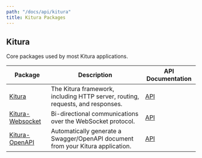 ```yaml
---
path: "/docs/api/kitura"
title: Kitura Packages
---
```


 ## Kitura

 Core packages used by most Kitura applications.

 | Package      | Description | API Documentation |
 | ----------- | ----------- | ------- |
 | [Kitura](https://github.com/Kitura-Next/Kitura)      | The Kitura framework, including HTTP server, routing, requests, and responses.       | [API](https://kitura-next.github.io/Kitura/) |
 | [Kitura-Websocket](https://github.com/Kitura-Next/Kitura-Websocket) | Bi-directional communications over the WebSocket protocol. | [API](https://kitura-next.github.io/Kitura-WebSocket/) |
 | [Kitura-OpenAPI](https://github.com/Kitura-Next/Kitura-OpenAPI) | Automatically generate a Swagger/OpenAPI document from your Kitura application. | [API](https://kitura-next.github.io/Kitura-OpenAPI/) |